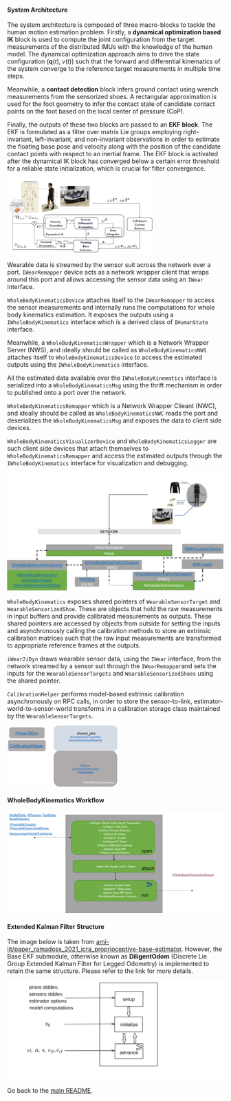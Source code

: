 #### System Architecture

The system architecture is composed of three macro-blocks to tackle the human motion estimation problem.
Firstly, a **dynamical optimization based IK** block is used to compute the joint configuration from the target measurements of the distributed IMUs with the knowledge of the human model.
The dynamical optimization approach aims to drive the state configuration $(\mathbf{q}(t), \nu(t))$ such that the forward and differential kinematics of the system converge to the reference target measurements in multiple time steps.

Meanwhile, a **contact detection** block infers ground contact using wrench measurements from the sensorized shoes.
A rectangular approximation is used for the foot geometry to infer the contact state of candidate contact points on the foot based on the local center of pressure (CoP).

Finally, the outputs of these two blocks are passed to an **EKF block**.
The EKF is formulated as a filter over matrix Lie groups employing right-invariant, left-invariant, and non-invariant observations in order to estimate the floating base pose and velocity along with the position of the candidate contact points with respect to an inertial frame.
The EKF block is activated after the dynamical IK block has converged below a certain error threshold for a reliable state initialization, which is crucial for filter convergence.

<img src="./assets/WBKBlockZoomed.jpg" alt="Overall Architecture" style="zoom: 33%;" />





Wearable data is streamed by the sensor suit across the network over a port. `IWearRemapper` device acts as a network wrapper client that wraps around this port and allows accessing the sensor data using an `IWear` interface.

`WholeBodyKinematicsDevice` attaches itself to the `IWearRemapper` to access the sensor measurements and internally runs the computations for whole body kinematics estimation. It exposes the outputs using a `IWholeBodyKinematics` interface which is a derived class of `IHumanState` interface.

Meanwhile, a `WholeBodyKinematicsWrapper` which is a Network Wrapper Server (NWS), and ideally should be called as `WholeBodyKinematicsNWS` attaches itself to `WholeBodyKinematicsDevice` to access the estimated outputs using the `IWholeBodyKinematics` interface.

All the estimated data available over the `IWholeBodyKinematics` interface is serialized into a `WholeBodyKinematicsMsg` using the thrift mechanism in order to published onto a port over the network.

`WholeBodyKinematicsRemapper` which is a Network Wrapper Clieant (NWC), and ideally should be called as `WholeBodyKinematicsNWC` reads the port and deserializes the `WholeBodyKinematicsMsg` and exposes the data to client side devices.

`WholeBodyKinematicsVisualizerDevice` and `WholeBodyKinematicsLogger` are such client side devices that attach themselves to `WholeBodyKinematicsRemapper` and access the estimated outputs through the `IWholeBodyKinematics` interface for visualization and debugging.

![Network Data Flow](./assets/WBKArch.png)





`WholeBodyKinematics` exposes shared pointers of `WearableSensorTarget` and `WearableSensorizedShoe`. These are objects that hold the raw measurements in input buffers and provide calibrated measurements as outputs. These shared pointers are accessed by objects from outside for setting the inputs and asynchronously calling the calibration methods to store an extrinsic calibration matrices such that the raw input measurements are transformed to appropriate reference frames at the outputs.

`iWear2iDyn` draws wearable sensor data, using the `IWear` interface, from the network streamed by a sensor suit through the `IWearRemapper`and sets the inputs for the `WearableSensorTargets` and `WearableSensorizedShoes` using the shared pointer.

`CalibrationHelper` performs model-based extrinsic calibration asynchronously on RPC calls, in order to store the sensor-to-link, estimator-world-to-sensor-world transforms in a calibration storage class maintained by the `WearableSensorTargets`.

<img src="./assets/WBKShared.png" alt="Shared Data Flow" style="zoom: 25%;" />

#### WholeBodyKinematics Workflow



![WholeBodyKinematics Workflow](./assets/WBKDevice.png)



#### Extended Kalman Filter Structure

The image below is taken from [ami-iit/paper_ramadoss_2021_icra_proprioceptive-base-estimator](https://github.com/ami-iit/paper_ramadoss_2021_icra_proprioceptive-base-estimator/blob/main/matlab/README.md). However, the Base EKF submodule, otherwise known as **DiligentOdom** (Discrete Lie Group Extended Kalman Filter for Legged Odometry) is implemented to retain the same structure. Please refer to the link for more details.

![Filter Structure](./assets/filter-structure.png)





Go back to the [main README](./../README.md).